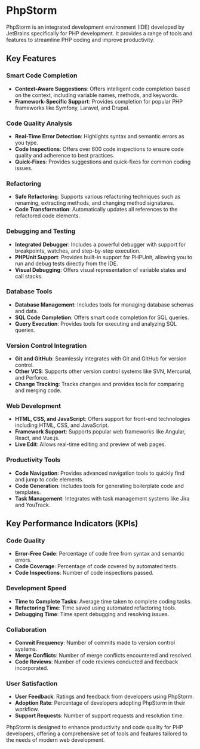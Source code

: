 # PhpStorm

PhpStorm is an integrated development environment (IDE) developed by JetBrains specifically for PHP development. It provides a range of tools and features to streamline PHP coding and improve productivity.

## Key Features

### Smart Code Completion
- **Context-Aware Suggestions**: Offers intelligent code completion based on the context, including variable names, methods, and keywords.
- **Framework-Specific Support**: Provides completion for popular PHP frameworks like Symfony, Laravel, and Drupal.

### Code Quality Analysis
- **Real-Time Error Detection**: Highlights syntax and semantic errors as you type.
- **Code Inspections**: Offers over 600 code inspections to ensure code quality and adherence to best practices.
- **Quick-Fixes**: Provides suggestions and quick-fixes for common coding issues.

### Refactoring
- **Safe Refactoring**: Supports various refactoring techniques such as renaming, extracting methods, and changing method signatures.
- **Code Transformation**: Automatically updates all references to the refactored code elements.

### Debugging and Testing
- **Integrated Debugger**: Includes a powerful debugger with support for breakpoints, watches, and step-by-step execution.
- **PHPUnit Support**: Provides built-in support for PHPUnit, allowing you to run and debug tests directly from the IDE.
- **Visual Debugging**: Offers visual representation of variable states and call stacks.

### Database Tools
- **Database Management**: Includes tools for managing database schemas and data.
- **SQL Code Completion**: Offers smart code completion for SQL queries.
- **Query Execution**: Provides tools for executing and analyzing SQL queries.

### Version Control Integration
- **Git and GitHub**: Seamlessly integrates with Git and GitHub for version control.
- **Other VCS**: Supports other version control systems like SVN, Mercurial, and Perforce.
- **Change Tracking**: Tracks changes and provides tools for comparing and merging code.

### Web Development
- **HTML, CSS, and JavaScript**: Offers support for front-end technologies including HTML, CSS, and JavaScript.
- **Framework Support**: Supports popular web frameworks like Angular, React, and Vue.js.
- **Live Edit**: Allows real-time editing and preview of web pages.

### Productivity Tools
- **Code Navigation**: Provides advanced navigation tools to quickly find and jump to code elements.
- **Code Generation**: Includes tools for generating boilerplate code and templates.
- **Task Management**: Integrates with task management systems like Jira and YouTrack.

## Key Performance Indicators (KPIs)

### Code Quality
- **Error-Free Code**: Percentage of code free from syntax and semantic errors.
- **Code Coverage**: Percentage of code covered by automated tests.
- **Code Inspections**: Number of code inspections passed.

### Development Speed
- **Time to Complete Tasks**: Average time taken to complete coding tasks.
- **Refactoring Time**: Time saved using automated refactoring tools.
- **Debugging Time**: Time spent debugging and resolving issues.

### Collaboration
- **Commit Frequency**: Number of commits made to version control systems.
- **Merge Conflicts**: Number of merge conflicts encountered and resolved.
- **Code Reviews**: Number of code reviews conducted and feedback incorporated.

### User Satisfaction
- **User Feedback**: Ratings and feedback from developers using PhpStorm.
- **Adoption Rate**: Percentage of developers adopting PhpStorm in their workflow.
- **Support Requests**: Number of support requests and resolution time.

PhpStorm is designed to enhance productivity and code quality for PHP developers, offering a comprehensive set of tools and features tailored to the needs of modern web development.